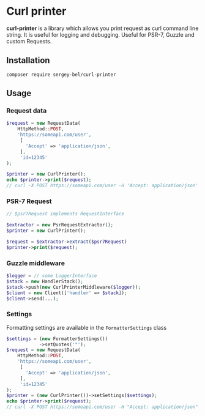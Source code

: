 # Curl printer

**curl-printer** is a library which allows you print request as curl command line string. It is useful for logging and debugging.
Useful for PSR-7, Guzzle and custom Requests.

## Installation
```
composer require sergey-bel/curl-printer
```


## Usage

### Request data
```php
$request = new RequestData(
    HttpMethod::POST,
    'https://someapi.com/user',
     [
       'Accept' => 'application/json',
     ],
     'id=12345'
);

$printer = new CurlPrinter();
echo $printer->print($request); 
// curl -X POST https://someapi.com/user -H 'Accept: application/json' -d 'id=12345'
```


### PSR-7 Request
```php
// $psr7Request implements RequestInterface 

$extractor = new PsrRequestExtractor();
$printer = new CurlPrinter();

$request = $extractor->extract($psr7Request)
$printer->print($request);
```

### Guzzle middleware

```php
$logger = // some LoggerInterface
$stack = new HandlerStack();
$stack->push(new CurlPrinterMiddleware($logger));
$client = new Client(['handler' => $stack]);
$client->send(...);
```

### Settings
Formatting settings are available in the `FormatterSettings` class

```php
$settings = (new FormatterSettings())
            ->setQuotes('"');
$request = new RequestData(
    HttpMethod::POST,
    'https://someapi.com/user',
     [
       'Accept' => 'application/json',
     ],
     'id=12345'
);
$printer = (new CurlPrinter())->setSettings($settings);
echo $printer->print($request); 
// curl -X POST https://someapi.com/user -H "Accept: application/json" -d "id=12345" 
```
